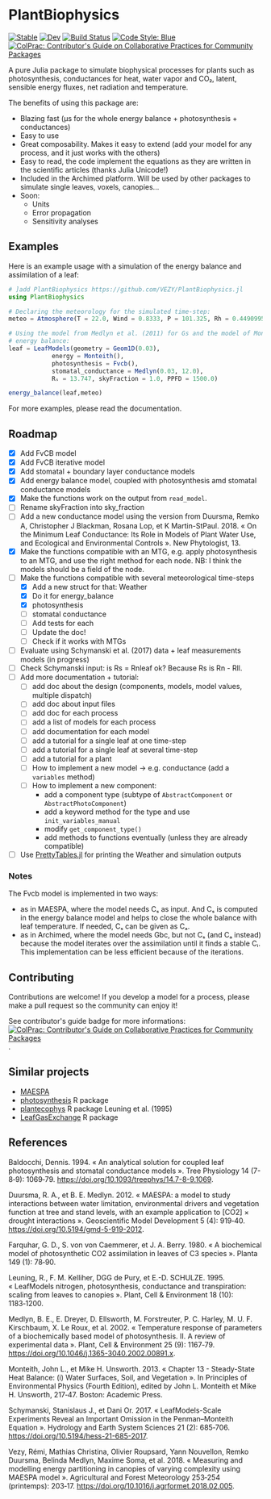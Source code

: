# PlantBiophysics

[![Stable](https://img.shields.io/badge/docs-stable-blue.svg)](https://VEZY.github.io/PlantBiophysics.jl/stable)
[![Dev](https://img.shields.io/badge/docs-dev-blue.svg)](https://VEZY.github.io/PlantBiophysics.jl/dev)
[![Build Status](https://github.com/VEZY/PlantBiophysics.jl/workflows/CI/badge.svg)](https://github.com/VEZY/PlantBiophysics.jl/actions)
[![Code Style: Blue](https://img.shields.io/badge/code%20style-blue-4495d1.svg)](https://github.com/invenia/BlueStyle)
[![ColPrac: Contributor's Guide on Collaborative Practices for Community Packages](https://img.shields.io/badge/ColPrac-Contributor's%20Guide-blueviolet)](https://github.com/SciML/ColPrac)

A pure Julia package to simulate biophysical processes for plants such as photosynthesis, conductances for heat, water vapor and CO₂, latent, sensible energy fluxes, net radiation and temperature.

The benefits of using this package are:

- Blazing fast (μs for the whole energy balance + photosynthesis + conductances)
- Easy to use
- Great composability. Makes it easy to extend (add your model for any process, and it just works with the others)
- Easy to read, the code implement the equations as they are written in the scientific articles (thanks Julia Unicode!)
- Included in the Archimed platform. Will be used by other packages to simulate single leaves, voxels, canopies...
- Soon:
  - Units
  - Error propagation
  - Sensitivity analyses

## Examples

Here is an example usage with a simulation of the energy balance and assimilation of a leaf:

```julia
# ]add PlantBiophysics https://github.com/VEZY/PlantBiophysics.jl
using PlantBiophysics

# Declaring the meteorology for the simulated time-step:
meteo = Atmosphere(T = 22.0, Wind = 0.8333, P = 101.325, Rh = 0.4490995)

# Using the model from Medlyn et al. (2011) for Gs and the model of Monteith and Unsworth (2013) for the
# energy balance:
leaf = LeafModels(geometry = Geom1D(0.03),
            energy = Monteith(),
            photosynthesis = Fvcb(),
            stomatal_conductance = Medlyn(0.03, 12.0),
            Rₛ = 13.747, skyFraction = 1.0, PPFD = 1500.0)

energy_balance(leaf,meteo)
```

For more examples, please read the documentation.

## Roadmap

- [x] Add FvCB model
- [x] Add FvCB iterative model
- [x] Add stomatal + boundary layer conductance models
- [x] Add energy balance model, coupled with photosynthesis amd stomatal conductance models
- [x] Make the functions work on the output from `read_model`.
- [ ] Rename skyFraction into sky_fraction
- [ ] Add a new conductance model using the version from Duursma, Remko A, Christopher J Blackman, Rosana Lop, et K Martin-StPaul. 2018. « On the Minimum Leaf Conductance: Its Role in Models of Plant Water Use, and Ecological and Environmental Controls ». New Phytologist, 13.
- [x] Make the functions compatible with an MTG, e.g. apply photosynthesis to an MTG, and use the right method for each node. NB: I think the models should be a field of the node.
- [ ] Make the functions compatible with several meteorological time-steps
  - [x] Add a new struct for that: Weather
  - [x] Do it for energy_balance
  - [x] photosynthesis
  - [ ] stomatal conductance
  - [ ] Add tests for each
  - [ ] Update the doc!
  - [ ] Check if it works with MTGs
- [ ] Evaluate using Schymanski et al. (2017) data + leaf measurements models (in progress)
- [ ] Check Schymanski input: is Rs = Rnleaf ok? Because Rs is Rn - Rll.
- [ ] Add more documentation + tutorial:
  - [ ] add doc about the design (components, models, model values, multiple dispatch)
  - [ ] add doc about input files
  - [ ] add doc for each process
  - [ ] add a list of models for each process
  - [ ] add documentation for each model
  - [ ] add a tutorial for a single leaf at one time-step
  - [ ] add a tutorial for a single leaf at several time-step
  - [ ] add a tutorial for a plant
  - [ ] How to implement a new model -> e.g. conductance (add a `variables` method)
  - [ ] How to implement a new component:
    - add a component type (subtype of `AbstractComponent` or `AbstractPhotoComponent`)
    - add a keyword method for the type and use `init_variables_manual`
    - modify `get_component_type()`
    - add methods to functions eventually (unless they are already compatible)
- [ ] Use [PrettyTables.jl](https://ronisbr.github.io/PrettyTables.jl/stable/#PrettyTables.jl) for printing the Weather and simulation outputs

### Notes

The Fvcb model is implemented in two ways:

- as in MAESPA, where the model needs Cₛ as input. And Cₛ is computed in the energy balance model and helps to close the whole balance with leaf temperature. If needed, Cₛ can be given as Cₐ.
- as in Archimed, where the model needs Gbc, but not Cₛ (and Cₐ instead) because the model iterates over the assimilation until it finds a stable Cᵢ. This implementation
can be less efficient because of the iterations.

## Contributing

Contributions are welcome! If you develop a model for a process, please make a pull request so the community can enjoy it!

See contributor's guide badge for more informations: [![ColPrac: Contributor's Guide on Collaborative Practices for Community Packages](https://img.shields.io/badge/ColPrac-Contributor's%20Guide-blueviolet)](https://github.com/SciML/ColPrac).

## Similar projects

- [MAESPA](http://maespa.github.io/)
- [photosynthesis](https://github.com/cran/photosynthesis) R package
- [plantecophys](https://bitbucket.org/remkoduursma/plantecophys/src/master/) R package
Leuning et al. (1995)
- [LeafGasExchange](https://github.com/TESTgroup-BNL/LeafGasExchange) R package

## References

Baldocchi, Dennis. 1994. « An analytical solution for coupled leaf photosynthesis and
stomatal conductance models ». Tree Physiology 14 (7-8‑9): 1069‑79.
<https://doi.org/10.1093/treephys/14.7-8-9.1069>.

Duursma, R. A., et B. E. Medlyn. 2012. « MAESPA: a model to study interactions between water
limitation, environmental drivers and vegetation function at tree and stand levels, with an
example application to [CO2] × drought interactions ». Geoscientific Model Development 5
(4): 919‑40. <https://doi.org/10.5194/gmd-5-919-2012>.

Farquhar, G. D., S. von von Caemmerer, et J. A. Berry. 1980. « A biochemical model of
photosynthetic CO2 assimilation in leaves of C3 species ». Planta 149 (1): 78‑90.

Leuning, R., F. M. Kelliher, DGG de Pury, et E.-D. SCHULZE. 1995. « LeafModels nitrogen,
photosynthesis, conductance and transpiration: scaling from leaves to canopies ». Plant,
Cell & Environment 18 (10): 1183‑1200.

Medlyn, B. E., E. Dreyer, D. Ellsworth, M. Forstreuter, P. C. Harley, M. U. F. Kirschbaum, X. Le Roux, et al. 2002. « Temperature response of parameters of a biochemically based model of photosynthesis. II. A review of experimental data ». Plant, Cell & Environment 25 (9): 1167‑79. <https://doi.org/10.1046/j.1365-3040.2002.00891.x>.

Monteith, John L., et Mike H. Unsworth. 2013. « Chapter 13 - Steady-State Heat Balance: (i) Water Surfaces, Soil, and Vegetation ». In Principles of Environmental Physics (Fourth Edition), edited by John L. Monteith et Mike H. Unsworth, 217‑47. Boston: Academic Press.

Schymanski, Stanislaus J., et Dani Or. 2017. « LeafModels-Scale Experiments Reveal an Important
Omission in the Penman–Monteith Equation ». Hydrology and Earth System Sciences 21 (2): 685‑706. <https://doi.org/10.5194/hess-21-685-2017>.

Vezy, Rémi, Mathias Christina, Olivier Roupsard, Yann Nouvellon, Remko Duursma, Belinda Medlyn, Maxime Soma, et al. 2018. « Measuring and modelling energy partitioning in canopies of varying complexity using MAESPA model ». Agricultural and Forest Meteorology 253‑254 (printemps): 203‑17. <https://doi.org/10.1016/j.agrformet.2018.02.005>.

